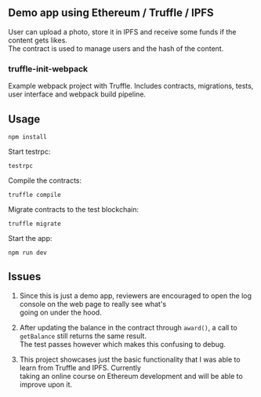 ## Demo app using Ethereum / Truffle / IPFS 
User can upload a photo, store it in IPFS and receive some funds if the content gets likes.  
The contract is used to manage users and the hash of the content.

### truffle-init-webpack
Example webpack project with Truffle. Includes contracts, migrations, tests, user interface and webpack build pipeline.

## Usage

`` npm install ``

Start testrpc: 

`` testrpc ``

Compile the contracts:

`` truffle compile ``

Migrate contracts to the test blockchain:

`` truffle migrate ``

Start the app:

`` npm run dev ``

## Issues

1. Since this is just a demo app, reviewers are encouraged to open the log console on the web page to really see what's  
going on under the hood.

2. After updating the balance in the contract through ``award()``, a call to ``getBalance`` still returns the same result.  
The test passes however which makes this confusing to debug.

3. This project showcases just the basic functionality that I was able to learn from Truffle and IPFS. Currently  
taking an online course on Ethereum development and will be able to improve upon it.
